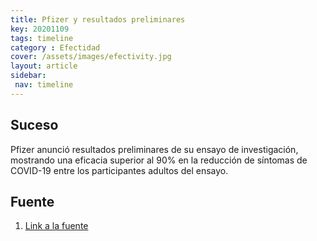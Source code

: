 ```yaml
---
title: Pfizer y resultados preliminares 
key: 20201109
tags: timeline
category : Efectidad
cover: /assets/images/efectivity.jpg
layout: article
sidebar:
 nav: timeline
---
```


## Suceso
Pfizer anunció resultados preliminares de su ensayo de investigación, mostrando una eficacia superior al 90% en la reducción de síntomas de COVID-19 entre los participantes adultos del ensayo.
## Fuente
1. [Link a la fuente](https://www.pfizer.com/news/press-release/press-release-detail/pfizer-and-biontech-announce-vaccine-candidate-against)
